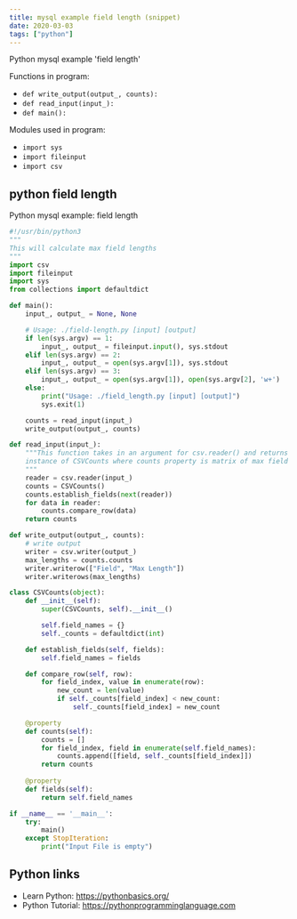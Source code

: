 ```yaml
---
title: mysql example field length (snippet)
date: 2020-03-03
tags: ["python"]
---
```

Python mysql example 'field length'

Functions in program: 
* `def write_output(output_, counts):`
* `def read_input(input_):`
* `def main():`

Modules used in program: 
* `import sys`
* `import fileinput`
* `import csv`

## python field length

Python mysql example: field length

```python
#!/usr/bin/python3
"""
This will calculate max field lengths
"""
import csv
import fileinput
import sys
from collections import defaultdict

def main():
    input_, output_ = None, None

    # Usage: ./field-length.py [input] [output]
    if len(sys.argv) == 1:
        input_, output_ = fileinput.input(), sys.stdout
    elif len(sys.argv) == 2:
        input_, output_ = open(sys.argv[1]), sys.stdout
    elif len(sys.argv) == 3:
        input_, output_ = open(sys.argv[1]), open(sys.argv[2], 'w+')
    else:
        print("Usage: ./field_length.py [input] [output]")
        sys.exit(1)

    counts = read_input(input_)
    write_output(output_, counts)

def read_input(input_):
    """This function takes in an argument for csv.reader() and returns an
    instance of CSVCounts where counts property is matrix of max field lengths
    """
    reader = csv.reader(input_)
    counts = CSVCounts()
    counts.establish_fields(next(reader))
    for data in reader:
        counts.compare_row(data)
    return counts

def write_output(output_, counts):
    # write output
    writer = csv.writer(output_)
    max_lengths = counts.counts
    writer.writerow(["Field", "Max Length"])
    writer.writerows(max_lengths)

class CSVCounts(object):
    def __init__(self):
        super(CSVCounts, self).__init__()

        self.field_names = {}
        self._counts = defaultdict(int)

    def establish_fields(self, fields):
        self.field_names = fields

    def compare_row(self, row):
        for field_index, value in enumerate(row):
            new_count = len(value)
            if self._counts[field_index] < new_count:
                self._counts[field_index] = new_count

    @property
    def counts(self):
        counts = []
        for field_index, field in enumerate(self.field_names):
            counts.append([field, self._counts[field_index]])
        return counts
    
    @property
    def fields(self):
        return self.field_names

if __name__ == '__main__':
    try:
        main()
    except StopIteration:
        print("Input File is empty")


```

## Python links

- Learn Python: https://pythonbasics.org/
- Python Tutorial: https://pythonprogramminglanguage.com
